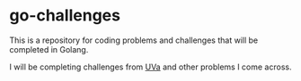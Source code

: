 # go-challenges

This is a repository for coding problems and challenges that will be completed in Golang.

I will be completing challenges from [UVa](https://uva.onlinejudge.org/index.php?option=com_onlinejudge&Itemid=8&category=0) and other problems I come across.
